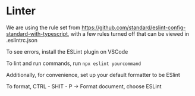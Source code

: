 # Linter
We are using the rule set from https://github.com/standard/eslint-config-standard-with-typescript, with a few rules turned off that can be viewed in .eslintrc.json

To see errors, install the ESLint plugin on VSCode

To lint and run commands, run `npx eslint yourcommand`

Additionally, for convenience, set up your default formatter to be ESlint

To format, CTRL - SHIT - P -> Format document, choose ESLint
